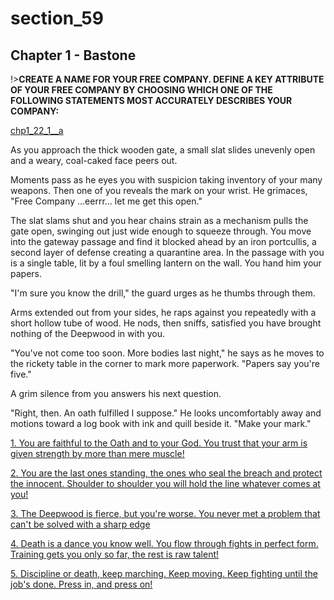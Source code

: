 
# section_59

## Chapter 1 - Bastone

!>**CREATE A NAME FOR YOUR FREE COMPANY.  DEFINE A KEY ATTRIBUTE OF YOUR FREE COMPANY BY CHOOSING WHICH ONE OF THE FOLLOWING STATEMENTS MOST ACCURATELY DESCRIBES YOUR COMPANY:**  

[chp1_22_1__a](../../decomp/app/src/main/res/raw/chp1_22_1__a.mp3 ':include :type=audio')

As you approach the thick wooden gate, a small slat slides unevenly open and a weary, coal-caked face peers out.

Moments pass as he eyes you with suspicion taking inventory of your many weapons. Then one of you reveals the mark on your wrist. He grimaces, "Free Company …eerrr… let me get this open."

The slat slams shut and you hear chains strain as a mechanism pulls the gate open, swinging out just wide enough to squeeze through. You move into the gateway passage and find it blocked ahead by an iron portcullis, a second layer of defense creating a quarantine area. In the passage with you is a single table, lit by a foul smelling lantern on the wall. You hand him your papers.

"I'm sure you know the drill," the guard urges as he thumbs through them.

Arms extended out from your sides, he raps against you repeatedly with a short hollow tube of wood. He nods, then sniffs, satisfied you have brought nothing of the Deepwood in with you.

"You've not come too soon. More bodies last night," he says as he moves to the rickety table in the corner to mark more paperwork. "Papers say you're five."

A grim silence from you answers his next question.

"Right, then. An oath fulfilled I suppose." He looks uncomfortably away and motions toward a log book with ink and quill beside it. "Make your mark."

[1. You are faithful to the Oath and to your God. You trust that your arm is given strength by more than mere muscle!](output/chapter1/section_65.md)

[2. You are the last ones standing, the ones who seal the breach and protect the innocent. Shoulder to shoulder you will hold the line whatever comes at you!](output/chapter1/section_66.md)

[3. The Deepwood is fierce, but you're worse. You never met a problem that can't be solved with a sharp edge](output/chapter1/section_67.md)

[4. Death is a dance you know well. You flow through fights in perfect form. Training gets you only so far, the rest is raw talent!](output/chapter1/section_68.md)

[5. Discipline or death, keep marching. Keep moving. Keep fighting until the job's done. Press in, and press on!](output/chapter1/section_69.md)


